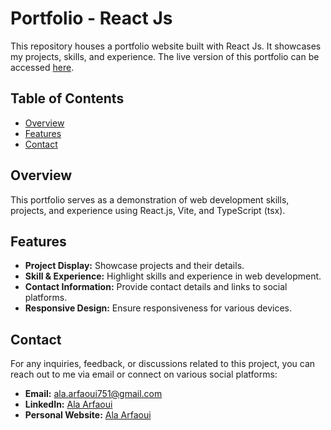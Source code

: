 # Portfolio - React Js

This repository houses a portfolio website built with React Js. It showcases my projects, skills, and experience. The live version of this portfolio can be accessed [here](https://alaarfaoui.vercel.app).

## Table of Contents
- [Overview](#overview)
- [Features](#features)
- [Contact](#contact)

## Overview

This portfolio serves as a demonstration of web development skills, projects, and experience using React.js, Vite, and TypeScript (tsx).

## Features

- **Project Display:** Showcase projects and their details.
- **Skill & Experience:** Highlight skills and experience in web development.
- **Contact Information:** Provide contact details and links to social platforms.
- **Responsive Design:** Ensure responsiveness for various devices.

## Contact

For any inquiries, feedback, or discussions related to this project, you can reach out to me via email or connect on various social platforms:

- **Email:** [ala.arfaoui751@gmail.com](mailto:ala.arfaoui751@gmail.com)
- **LinkedIn:** [Ala Arfaoui](https://www.linkedin.com/in/ala-arfaoui-9a69ab225)
- **Personal Website:** [Ala Arfaoui](https://alaarfaoui.vercel.app/)

